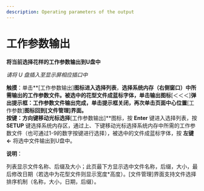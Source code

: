 ```yaml
---
description: Operating parameters of the output
---
```


# 工作参数输出

**将当前选择花样的工作参数输出到U盘中**

_请将 U 盘插入至显示屏相应插口中_

**触摸**：单击**\[工作参数输出\]**图标进入选择列表**，**选择系统内存（右侧窗口）中所需输出的工作参数文件。被选中的花型文件成蓝标字体，单击输出图标**\[＜＜＜\]**弹出提示框：**工作参数文件输出完成**，单击提示框关闭，再次单击页面中心位置**\[工作参数\]**图标回到\[文件管理\]界面。  
**按键**：方向键移动光标选择**\[工作参数输出\]**图标，按 **Enter** 键进入选择列表，按 **SETUP** 键选择系统内存区，通过上、下键移动光标选择系统内存中所需的工作参数文件（也可通过1-9的数字按键进行选择），被选中的文件成蓝标字体，按 **左键←** 将选中文件输出到U盘中。

**说明**：

列表显示文件名称、后缀及大小；此页最下方显示选中文件名称，后缀，大小，最后修改日期（若选中为花型文件则显示宽度\*高度）。\[文件管理\]界面支持文件选择排序机制（名称，大小，日期，后缀）。

